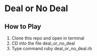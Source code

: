 # Deal or No Deal  
## How to Play  
1. Clone this repo and open in terminal  
2. CD into the file deal_or_no_deal
3. Type command ruby deal_or_no_deal.rb

